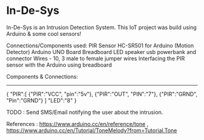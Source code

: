 # In-De-Sys
In-De-Sys is an Intrusion Detection System. This IoT project was build using Arduino &amp; some cool sensors!

Connections/Components used:
PIR Sensor HC-SR501 for Arduino (Motion Detector)
Arduino UNO Board
Breadboard
LED
speaker
usb powerbank and connector
Wires - 10,
3 male to female jumper wires
Interfacing the PIR sensor with the Arduino using breadboard

Components & Connections:
---   ---
{
"PIR":[
 {"PIR":"VCC", "pin":"5v"},	
 {"PIR":"OUT", "PIN":"7"},
 {"PIR":"GRND", "Pin":"GRND"}
 ]
"LED":"8"
}

TODO : Send SMS/Email notifying the user about the intrusion.

References : https://www.arduino.cc/en/reference/tone , https://www.arduino.cc/en/Tutorial/ToneMelody?from=Tutorial.Tone

